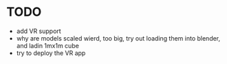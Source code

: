 # TODO

- add VR support
- why are models scaled wierd, too big, try out loading them into blender, and ladin 1mx1m cube
- try to deploy the VR app
